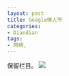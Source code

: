 ```yaml
---
layout: post
title: Google情人节
categories:
- Diandian
tags:
- 网络, 
---
```

保留栏目。
<img src="http://m1.img.srcdd.com/farm4/99/B8E71E41F57EB44543F3B83280402963_276_125.GIF" />